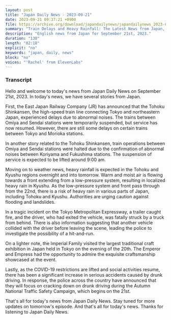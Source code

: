 ```yaml
---
layout: post
title: "Japan Daily News - 2023-09-21"
date: 2023-09-21 09:37:21 +0900
file: https://archive.org/download/japandailynews/japandailynews_2023-09-21.mp3
summary: "Train Delays and Heavy Rainfall: The Latest News from Japan, & more…"
description: "English news from Japan for September 21st, 2023."
duration: "138"
length: "02:18"
explicit: "no"
keywords: "japan, daily, news"
block: "no"
voices: "'Rachel' from ElevenLabs"
---
```


### Transcript

Hello and welcome to today's news from Japan Daily News on September 21st, 2023. In today's news, we have several stories from Japan.

First, the East Japan Railway Company (JR) has announced that the Tohoku Shinkansen, the high-speed train line connecting Tokyo and northeastern Japan, experienced delays due to abnormal noises. The trains between Omiya and Sendai stations were temporarily suspended, but service has now resumed. However, there are still some delays on certain trains between Tokyo and Morioka stations.

In another story related to the Tohoku Shinkansen, train operations between Omiya and Sendai stations were halted due to the confirmation of abnormal noises between Koriyama and Fukushima stations. The suspension of service is expected to be lifted around 9:00 am.

Moving on to weather news, heavy rainfall is expected in the Tohoku and Kyushu regions overnight and into tomorrow. Warm and moist air is flowing towards a front extending from a low-pressure system, resulting in localized heavy rain in Kyushu. As the low-pressure system and front pass through from the 22nd, there is a risk of heavy rain in various parts of Japan, including Tohoku and Kyushu. Authorities are urging caution against flooding and landslides.

In a tragic incident on the Tokyo Metropolitan Expressway, a trailer caught fire, and the driver, who had exited the vehicle, was fatally struck by a truck from behind. There is also information suggesting that another vehicle collided with the driver before leaving the scene, leading the police to investigate the possibility of a hit-and-run.

On a lighter note, the Imperial Family visited the largest traditional craft exhibition in Japan held in Tokyo on the evening of the 20th. The Emperor and Empress had the opportunity to admire the exquisite craftsmanship showcased at the event.

Lastly, as the COVID-19 restrictions are lifted and social activities resume, there has been a significant increase in serious accidents caused by drunk driving. In response, the police across the country have announced that they will focus on cracking down on drunk driving during the Autumn National Traffic Safety Campaign, which begins on the 21st.

That's all for today's news from Japan Daily News. Stay tuned for more updates on tomorrow's episode.   And that's all for today's news. Thanks for listening to Japan Daily News.
